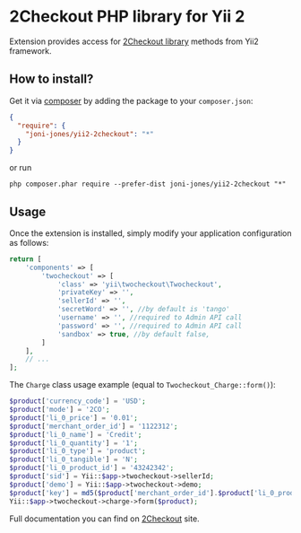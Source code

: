 2Checkout PHP library for Yii 2
=====================================

Extension provides access for [2Checkout library](https://github.com/2Checkout/2checkout-php) methods from Yii2 framework.

How to install?
---------------

Get it via [composer](http://getcomposer.org/) by adding the package to your `composer.json`:

```json
{
  "require": {
    "joni-jones/yii2-2checkout": "*"
  }
}
```

or run

```
php composer.phar require --prefer-dist joni-jones/yii2-2checkout "*"
```

Usage
-----

Once the extension is installed, simply modify your application configuration as follows:

```php
return [
    'components' => [
        'twocheckout' => [
            'class' => 'yii\twocheckout\Twocheckout',
            'privateKey' => '',
            'sellerId' => '',
            'secretWord' => '', //by default is 'tango'
            'username' => '', //required to Admin API call
            'password' => '', //required to Admin API call
            'sandbox' => true, //by default false,
        ]
    ],
    // ...
];
```

The `Charge` class usage example (equal to `Twocheckout_Charge::form()`):

```php
$product['currency_code'] = 'USD';
$product['mode'] = '2CO';
$product['li_0_price'] = '0.01';
$product['merchant_order_id'] = '1122312';
$product['li_0_name'] = 'Credit';
$product['li_0_quantity'] = '1';
$product['li_0_type'] = 'product';
$product['li_0_tangible'] = 'N';
$product['li_0_product_id'] = '43242342';
$product['sid'] = Yii::$app->twocheckout->sellerId;
$product['demo'] = Yii::$app->twocheckout->demo;
$product['key'] = md5($product['merchant_order_id'].$product['li_0_product_id']);
Yii::$app->twocheckout->charge->form($product);
```

Full documentation you can find on [2Checkout](https://www.2checkout.com/documentation/libraries/php) site.